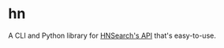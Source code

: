 hn
==

A CLI and Python library for [HNSearch's
API](http://www.hnsearch.com/api) that's easy-to-use.
